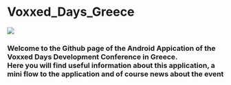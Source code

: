 

<html>
   

  <body>
  <h1>Voxxed_Days_Greece</h1>
  <img  src="https://cdn-az.allevents.in/banners/b33aefceb4f4325085d1a2d731c1b78e"/>
  
   <h3>Welcome to the Github page of the Android Appication of the Voxxed Days Development Conference in Greece.<br/>
   Here you will find useful information about this application, a mini flow to the application and of course news about the event</h3>
 
  
  
  </body>


</html>


